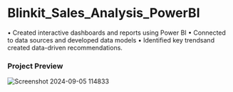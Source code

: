 # Blinkit_Sales_Analysis_PowerBI

•	Created interactive dashboards and reports using Power BI
•	Connected to data sources and developed data models
•	Identified key trendsand created data-driven recommendations.


  ### Project Preview
  ![Screenshot 2024-09-05 114833](https://github.com/user-attachments/assets/0e432a2b-3702-41ef-b484-9c5b76c9888f)
